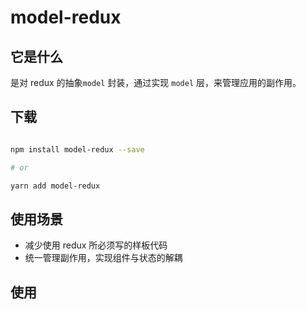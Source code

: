 # model-redux

## 它是什么

是对 redux 的抽象`model` 封装，通过实现 `model` 层，来管理应用的副作用。

## 下载

```bash

npm install model-redux --save

# or

yarn add model-redux

```

## 使用场景

-   减少使用 redux 所必须写的样板代码
-   统一管理副作用，实现组件与状态的解耦

## 使用
